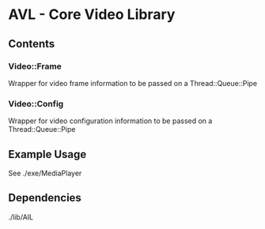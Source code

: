 
# AVL - Core Video Library

## Contents

### Video::Frame
Wrapper for video frame information to be passed on a Thread::Queue::Pipe

### Video::Config
Wrapper for video configuration information to be passed on a Thread::Queue::Pipe

## Example Usage
See ./exe/MediaPlayer  

## Dependencies

./lib/AIL  